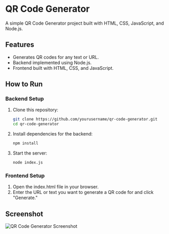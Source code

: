 # QR Code Generator

A simple QR Code Generator project built with HTML, CSS, JavaScript, and Node.js.

## Features
- Generates QR codes for any text or URL.
- Backend implemented using Node.js.
- Frontend built with HTML, CSS, and JavaScript.

## How to Run 
### Backend Setup
1. Clone this repository:
   ```bash
   git clone https://github.com/yourusername/qr-code-generator.git
   cd qr-code-generator
2. Install dependencies for the backend:

   ```bash
   npm install

3. Start the server:

   ```bash
   node index.js
### Frontend Setup
1. Open the index.html file in your browser.
2. Enter the URL or text you want to generate a QR code for and click "Generate."


## Screenshot
![QR Code Generator Screenshot](screenshot.png)
